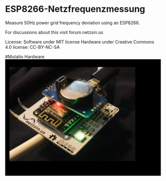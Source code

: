 # ESP8266-Netzfrequenzmessung
Measure 50Hz power grid frequency deviation using an ESP8266.

For discussions about this visit forum.netzsin.us

License:
Software under MIT license
Hardware under Creative Commons 4.0 license: CC-BY-NC-SA

#Mutatio Hardware 
![Mutatio](/Hardware/Mutatio/Pictures/Mutatio_REV1_finished_frontview.jpg) 
